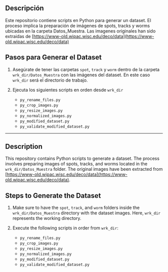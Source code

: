 ## Descripción

Este repositorio contiene scripts en Python para generar un dataset. El proceso implica la preparación de imágenes de spots, tracks y worms ubicadas en la carpeta Datos_Muestra. Las imagenes originales han sido extraidas de [https://www-old.wipac.wisc.edu/deco/data](https://www-old.wipac.wisc.edu/deco/data)

## Pasos para Generar el Dataset

1. Asegúrate de tener las carpetas `spot`, `track` y `worm` dentro de la carpeta `wrk_dir/Datos_Muestra` con las imágenes del dataset. En este caso `wrk_dir` será el directorio de trabajo.

2. Ejecuta los siguientes scripts en orden desde `wrk_dir`

   - `py_rename_files.py`
   - `py_crop_images.py`
   - `py_resize_images.py`
   - `py_normalized_images.py`
   - `py_modified_dataset.py`
   - `py_validate_modified_dataset.py`

---

## Description

This repository contains Python scripts to generate a dataset. The process involves preparing images of spots, tracks, and worms located in the `wrk_dir/Datos_Muestra` folder. The original images have been extracted from [https://www-old.wipac.wisc.edu/deco/data](https://www-old.wipac.wisc.edu/deco/data).

## Steps to Generate the Dataset

1. Make sure to have the `spot`, `track`, and `worm` folders inside the `wrk_dir/Datos_Muestra` directory with the dataset images. Here, `wrk_dir` represents the working directory.

2. Execute the following scripts in order from `wrk_dir`:

   - `py_rename_files.py`
   - `py_crop_images.py`
   - `py_resize_images.py`
   - `py_normalized_images.py`
   - `py_modified_dataset.py`
   - `py_validate_modified_dataset.py`